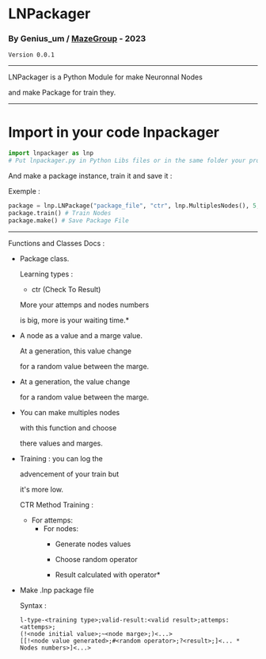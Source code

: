 # LNPackager

### By Genius_um / [MazeGroup](http://mazegroup.rf.gd/) - 2023

`Version 0.0.1`

---

LNPackager is a Python Module for make Neuronnal Nodes

and make Package for train they.

---
# Import in your code lnpackager
```py
import lnpackager as lnp
# Put lnpackager.py in Python Libs files or in the same folder your program
```

And make a package instance, train it and save it :

Exemple :

```py
package = lnp.LNPackage("package_file", "ctr", lnp.MultiplesNodes(), 5, 500) # Init Package Class
package.train() # Train Nodes
package.make() # Save Package File
```

---

Functions and Classes Docs : 

- Package class.

  Learning types :

  - ctr (Check To Result)

  More your attemps and nodes numbers

  is big, more is your waiting time.*

- A node as a value and a marge value.

    At a generation, this value change

    for a random value between the marge.

- At a generation, the value change

  for a random value between the marge.
  
- You can make multiples nodes

    with this function and choose
    
    there values and marges.
- Training : you can log the

  advencement of your train but

  it's more low.

  CTR Method Training :

  - For attemps:
      - For nodes:
          - Generate nodes values

          - Choose random operator

          - Result calculated with operator*

- Make .lnp package file

    Syntax :
    ```text
    l-type-<training type>;valid-result:<valid result>;attemps:<attemps>;
    (!<node initial value>;~<node marge>;)<...>
    [[!<node value generated>;#<random operator>;?<result>;]<... * Nodes numbers>]<...>
    ```
